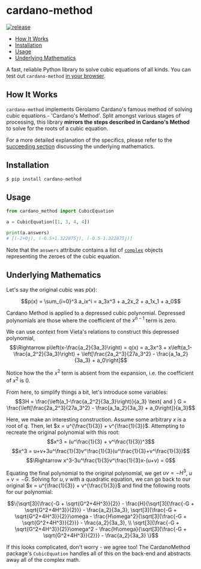 # cardano-method

[![release](https://img.shields.io/badge/dynamic/json.svg?label=release&url=https://pypi.org/pypi/cardano-method/json&query=%24.info.version&colorB=blue)](https://pypi.org/project/cardano-method/)

- [How It Works](#how-it-works)
- [Installation](#installation)
- [Usage](#usage)
- [Underlying Mathematics](#underlying-mathematics)

A fast, reliable Python library to solve cubic equations of all kinds. You can test out `cardano-method` [in your browser](https://replit.com/@Vndom/CardanoMethod-Playground#main.py).

## How It Works

`cardano-method` implements Gerolamo Cardano's famous method of solving cubic equations - 'Cardano's Method'. Split amongst various stages of processing, this library **mirrors the steps described in Cardano's Method** to solve for the roots of a cubic equation.

For a more detailed explanation of the specifics, please refer to the [succeeding section](#underlying-mathematics) discussing the underlying mathematics.

## Installation
```
$ pip install cardano-method
```

## Usage

```python
from cardano_method import CubicEquation

a = CubicEquation([1, 3, 4, 4])

print(a.answers)
# [(-2+0j), (-0.5+1.322875j), (-0.5-1.322875j)]
```

Note that the ``answers`` attribute contains a list of [`complex`](https://docs.python.org/3/library/cmath.html#module-cmath) objects representing the zeroes of the cubic equation.

## Underlying Mathematics

Let's say the original cubic was $p(x)$:

$$p(x) = \sum_{i=0}^3 a_ix^i = a_3x^3 + a_2x_2 + a_1x_1 + a_0$$

Cardano Method is applied to a depressed cubic polynomial. Depressed polynomials are those where the coefficient of the $x^{n-1}$ term is zero.

We can use context from Vieta's relations to construct this depressed polynomial,
$$\Rightarrow p\left(x-\frac{a_2}{3a_3}\right) = q(x) = a_3x^3 + x\left(a_1-\frac{a_2^2}{3a_3}\right) + \left[\frac{2a_2^3}{27a_3^2} - \frac{a_1a_2}{3a_3} + a_0\right]$$

Notice how the the $x^2$ term is absent from the expansion, i.e. the coefficient of $x^2$ is 0.

From here, to simplify things a bit, let's introduce some variables:
$$3H = \frac{\left(a_1-\frac{a_2^2}{3a_3}\right)}{a_3} \text{ and } G = \frac{\left[\frac{2a_2^3}{27a_3^2} - \frac{a_1a_2}{3a_3} + a_0\right]}{a_3}$$

Here, we make an interesting construction. Assume some arbitrary $x$ is a root of $q$. Then, let $x = u^{\frac{1}{3}} + v^{\frac{1}{3}}$. Attempting to recreate the original polynomial with this root:
$$x^3 = (u^\frac{1}{3} + v^\frac{1}{3})^3$$
$$x^3 = u+v+3u^\frac{1}{3}v^\frac{1}{3}(u^\frac{1}{3}+v^\frac{1}{3})$$
$$\Rightarrow x^3-3u^\frac{1}{3}v^\frac{1}{3}x-(u+v) = 0$$

Equating the final polynomial to the original polynomial, we get $uv = -H^3$, $u+v = -G$. Solving for $u, v$ with a quadratic equation, we can go back to our original $x = u^{\frac{1}{3}} + v^{\frac{1}{3}}$ and find the following roots for our polynomial:

$$\{\sqrt[3]{\frac{-G + \sqrt{G^2+4H^3}}{2}} - \frac{H}{\sqrt[3]{\frac{-G + \sqrt{G^2+4H^3}}{2}}} - \frac{a_2}{3a_3},  \sqrt[3]{\frac{-G + \sqrt{G^2+4H^3}}{2}}\omega - \frac{H\omega^2}{\sqrt[3]{\frac{-G + \sqrt{G^2+4H^3}}{2}}} - \frac{a_2}{3a_3}, \\ 
\sqrt[3]{\frac{-G + \sqrt{G^2+4H^3}}{2}}\omega^2 - \frac{H\omega}{\sqrt[3]{\frac{-G + \sqrt{G^2+4H^3}}{2}}} - \frac{a_2}{3a_3} \}$$

If this looks complicated, don't worry - we agree too! The CardanoMethod package's ``CubicEquation`` handles all of this on the back-end and abstracts away all of the complex math.